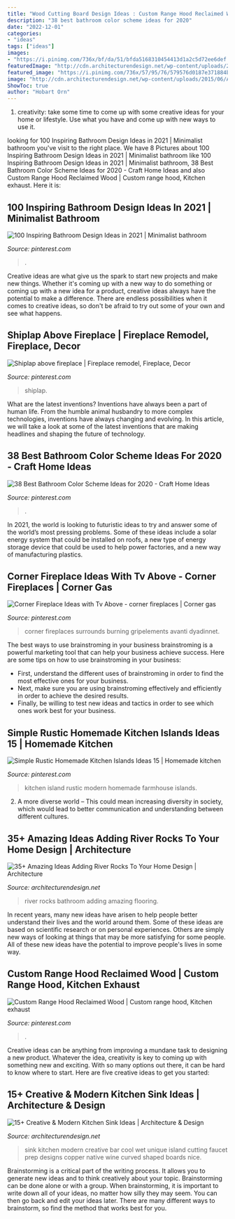 ```yaml
---
title: "Wood Cutting Board Design Ideas : Custom Range Hood Reclaimed Wood"
description: "38 best bathroom color scheme ideas for 2020"
date: "2022-12-01"
categories:
- "ideas"
tags: ["ideas"]
images:
- "https://i.pinimg.com/736x/bf/da/51/bfda5168310454413d1a2c5d72ee6def.jpg"
featuredImage: "http://cdn.architecturendesign.net/wp-content/uploads/2015/06/AD-Add-River-Rocks-To-Home-10.jpg"
featured_image: "https://i.pinimg.com/736x/57/95/76/579576d0187e371884bb9496febd0c23.jpg"
image: "http://cdn.architecturendesign.net/wp-content/uploads/2015/06/AD-Add-River-Rocks-To-Home-10.jpg"
ShowToc: true
author: "Hobart Orn"
---
```



1. creativity: take some time to come up with some creative ideas for your home or lifestyle. Use what you have and come up with new ways to use it.

	

		
looking for 100 Inspiring Bathroom Design Ideas in 2021 | Minimalist bathroom you've visit to the right place. We have 8 Pictures about 100 Inspiring Bathroom Design Ideas in 2021 | Minimalist bathroom like 100 Inspiring Bathroom Design Ideas in 2021 | Minimalist bathroom, 38 Best Bathroom Color Scheme Ideas for 2020 - Craft Home Ideas and also Custom Range Hood Reclaimed Wood | Custom range hood, Kitchen exhaust. Here it is:
		
    
## 100 Inspiring Bathroom Design Ideas In 2021 | Minimalist Bathroom

<img loading=lazy src="https://i.pinimg.com/736x/d3/1d/b2/d31db283f62a6ec17097009adca1fe89.jpg" onerror="this.onerror=null;this.src='https://tse1.mm.bing.net/th?id=OIP.rzLj6FLqNyymJckjnzdI9AHaJ4&amp;pid=15.1';" alt="100 Inspiring Bathroom Design Ideas in 2021 | Minimalist bathroom">

_Source: pinterest.com_

>. 

	

Creative ideas are what give us the spark to start new projects and make new things. Whether it's coming up with a new way to do something or coming up with a new idea for a product, creative ideas always have the potential to make a difference. There are endless possibilities when it comes to creative ideas, so don't be afraid to try out some of your own and see what happens.

    
## Shiplap Above Fireplace | Fireplace Remodel, Fireplace, Decor

<img loading=lazy src="https://i.pinimg.com/736x/a8/6f/7c/a86f7c1a0a7661e974ac12dc7cba6a6e.jpg" onerror="this.onerror=null;this.src='https://tse4.mm.bing.net/th?id=OIP.0VMVVaEEn5BMLSEy3AWGOgHaJ3&amp;pid=15.1';" alt="Shiplap above fireplace | Fireplace remodel, Fireplace, Decor">

_Source: pinterest.com_

>shiplap. 

	

What are the latest inventions?
Inventions have always been a part of human life. From the humble animal husbandry to more complex technologies, inventions have always changing and evolving. In this article, we will take a look at some of the latest inventions that are making headlines and shaping the future of technology.

    
## 38 Best Bathroom Color Scheme Ideas For 2020 - Craft Home Ideas

<img loading=lazy src="https://i.pinimg.com/736x/08/cc/a1/08cca1116695c76543cf8a726ecc8f19.jpg" onerror="this.onerror=null;this.src='https://tse3.mm.bing.net/th?id=OIP.hpgF4uN0Z6homULqRQKb5AHaMV&amp;pid=15.1';" alt="38 Best Bathroom Color Scheme Ideas for 2020 - Craft Home Ideas">

_Source: pinterest.com_

>. 

	

In 2021, the world is looking to futuristic ideas to try and answer some of the world’s most pressing problems. Some of these ideas include a solar energy system that could be installed on roofs, a new type of energy storage device that could be used to help power factories, and a new way of manufacturing plastics.

    
## Corner Fireplace Ideas With Tv Above - Corner Fireplaces | Corner Gas

<img loading=lazy src="https://i.pinimg.com/736x/bf/da/51/bfda5168310454413d1a2c5d72ee6def.jpg" onerror="this.onerror=null;this.src='https://tse1.mm.bing.net/th?id=OIP.XaQoSfGtlZGgo_WIn93-xwHaJ3&amp;pid=15.1';" alt="Corner Fireplace Ideas with Tv Above - corner fireplaces | Corner gas">

_Source: pinterest.com_

>corner fireplaces surrounds burning gripelements avanti dyadinnet. 

	

The best ways to use brainstroming in your business
brainstroming is a powerful marketing tool that can help your business achieve success. Here are some tips on how to use brainstroming in your business: 
- First, understand the different uses of brainstroming in order to find the most effective ones for your business. 
- Next, make sure you are using brainstroming effectively and efficiently in order to achieve the desired results. 
- Finally, be willing to test new ideas and tactics in order to see which ones work best for your business.

    
## Simple Rustic Homemade Kitchen Islands Ideas 15 | Homemade Kitchen

<img loading=lazy src="https://i.pinimg.com/736x/01/89/bd/0189bdde4dc85bfd3070cb3741bf0e7c.jpg" onerror="this.onerror=null;this.src='https://tse1.mm.bing.net/th?id=OIP.xel2rvekeNkapkJ3uqtNZgHaJ3&amp;pid=15.1';" alt="Simple Rustic Homemade Kitchen Islands Ideas 15 | Homemade kitchen">

_Source: pinterest.com_

>kitchen island rustic modern homemade farmhouse islands. 

	

2. A more diverse world – This could mean increasing diversity in society, which would lead to better communication and understanding between different cultures.

    
## 35+ Amazing Ideas Adding River Rocks To Your Home Design | Architecture

<img loading=lazy src="http://cdn.architecturendesign.net/wp-content/uploads/2015/06/AD-Add-River-Rocks-To-Home-10.jpg" onerror="this.onerror=null;this.src='https://tse4.mm.bing.net/th?id=OIP.u7zGmMV2RFPGw00LEMrEIAHaLE&amp;pid=15.1';" alt="35+ Amazing Ideas Adding River Rocks To Your Home Design | Architecture">

_Source: architecturendesign.net_

>river rocks bathroom adding amazing flooring. 

	

In recent years, many new ideas have arisen to help people better understand their lives and the world around them. Some of these ideas are based on scientific research or on personal experiences. Others are simply new ways of looking at things that may be more satisfying for some people. All of these new ideas have the potential to improve people's lives in some way.

    
## Custom Range Hood Reclaimed Wood | Custom Range Hood, Kitchen Exhaust

<img loading=lazy src="https://i.pinimg.com/736x/57/95/76/579576d0187e371884bb9496febd0c23.jpg" onerror="this.onerror=null;this.src='https://tse3.mm.bing.net/th?id=OIP.5I2ERa8zB5-fzgT0iONkgAHaJ3&amp;pid=15.1';" alt="Custom Range Hood Reclaimed Wood | Custom range hood, Kitchen exhaust">

_Source: pinterest.com_

>. 

	

Creative ideas can be anything from improving a mundane task to designing a new product. Whatever the idea, creativity is key to coming up with something new and exciting. With so many options out there, it can be hard to know where to start. Here are five creative ideas to get you started:

    
## 15+ Creative &amp; Modern Kitchen Sink Ideas | Architecture &amp; Design

<img loading=lazy src="http://cdn.architecturendesign.net/wp-content/uploads/2015/08/AD-Creative-Modern-Kitchen-Sink-Ideas-09.jpg" onerror="this.onerror=null;this.src='https://tse3.mm.bing.net/th?id=OIP.Fx8z1IFagmnAMomeBRsZ1AHaMW&amp;pid=15.1';" alt="15+ Creative &amp; Modern Kitchen Sink Ideas | Architecture &amp; Design">

_Source: architecturendesign.net_

>sink kitchen modern creative bar cool wet unique island cutting faucet prep designs copper native wine curved shaped boards nice. 

	

Brainstorming is a critical part of the writing process. It allows you to generate new ideas and to think creatively about your topic. Brainstorming can be done alone or with a group. When brainstorming, it is important to write down all of your ideas, no matter how silly they may seem. You can then go back and edit your ideas later. There are many different ways to brainstorm, so find the method that works best for you.

